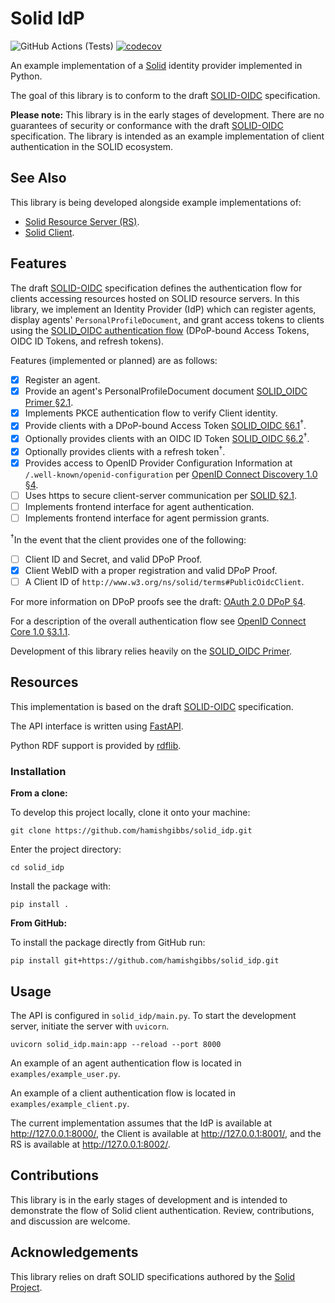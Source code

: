 # Solid IdP

![GitHub Actions (Tests)](https://github.com/hamishgibbs/solid_idp/workflows/Tests/badge.svg)
[![codecov](https://codecov.io/gh/hamishgibbs/solid_idp/branch/master/graph/badge.svg)](https://codecov.io/gh/hamishgibbs/solid_idp)

An example implementation of a [Solid](https://solidproject.org/) identity provider implemented in Python.

The goal of this library is to conform to the draft [SOLID-OIDC](https://solid.github.io/authentication-panel/solid-oidc/)  specification.

**Please note:** This library is in the early stages of development. There are no guarantees of security or conformance with the draft [SOLID-OIDC](https://solid.github.io/authentication-panel/solid-oidc/) specification. The library is intended as an example implementation of client authentication in the SOLID ecosystem.

## See Also

This library is being developed alongside example implementations of:

* [Solid Resource Server (RS)](https://github.com/hamishgibbs/solid_server).
* [Solid Client](https://github.com/hamishgibbs/solid_client).


## Features

The draft [SOLID-OIDC](https://solid.github.io/authentication-panel/solid-oidc/) specification defines the authentication flow for clients accessing resources hosted on SOLID resource servers. In this library, we implement an Identity Provider (IdP) which can register agents, display agents' `PersonalProfileDocument`, and grant access tokens to clients using the [SOLID_OIDC authentication flow](https://solid.github.io/authentication-panel/solid-oidc) (DPoP-bound Access Tokens, OIDC ID Tokens, and refresh tokens).

Features (implemented or planned) are as follows:

- [X] Register an agent.  
- [X] Provide an agent's PersonalProfileDocument document [SOLID_OIDC Primer §2.1](https://solid.github.io/authentication-panel/solid-oidc-primer/#authorization-code-pkce-flow-step-2.1).  
- [X] Implements PKCE authentication flow to verify Client identity.  
- [X] Provide clients with a DPoP-bound Access Token [SOLID_OIDC §6.1](https://solid.github.io/authentication-panel/solid-oidc/#tokens-access)<sup>†</sup>.  
- [X] Optionally provides clients with an OIDC ID Token [SOLID_OIDC §6.2](https://solid.github.io/authentication-panel/solid-oidc/#tokens-id)<sup>†</sup>.  
- [X] Optionally provides clients with a refresh token<sup>†</sup>.  
- [X] Provides access to OpenID Provider Configuration Information at `/.well-known/openid-configuration` per [OpenID Connect Discovery 1.0 §4](https://openid.net/specs/openid-connect-discovery-1_0.html#ProviderConfig).  
- [ ] Uses https to secure client-server communication per [SOLID §2.1](https://solid.github.io/specification/protocol#http).  
- [ ] Implements frontend interface for agent authentication.  
- [ ] Implements frontend interface for agent permission grants.  

<sup>†</sup>In the event that the client provides one of the following:

- [ ] Client ID and Secret, and valid DPoP Proof.
- [X] Client WebID with a proper registration and valid DPoP Proof.
- [ ] A Client ID of `http://www.w3.org/ns/solid/terms#PublicOidcClient`.

For more information on DPoP proofs see the draft: [OAuth 2.0 DPoP §4](https://tools.ietf.org/html/draft-ietf-oauth-dpop-02#section-4).  

For a description of the overall authentication flow see [OpenID Connect Core 1.0 §3.1.1](https://openid.net/specs/openid-connect-core-1_0.html#CodeFlowSteps).  

Development of this library relies heavily on the [SOLID_OIDC Primer](https://solid.github.io/authentication-panel/solid-oidc-primer/).  

## Resources

This implementation is based on the draft [SOLID-OIDC](https://solid.github.io/authentication-panel/solid-oidc/) specification.

The API interface is written using [FastAPI](https://github.com/tiangolo/fastapi).

Python RDF support is provided by [rdflib](https://github.com/RDFLib/rdflib).

### Installation

**From a clone:**

To develop this project locally, clone it onto your machine:

```shell
git clone https://github.com/hamishgibbs/solid_idp.git
```

Enter the project directory:

```shell
cd solid_idp
```

Install the package with:

```shell
pip install .
```

**From GitHub:**

To install the package directly from GitHub run:

```shell
pip install git+https://github.com/hamishgibbs/solid_idp.git
```

## Usage

The API is configured in `solid_idp/main.py`. To start the development server, initiate the server with `uvicorn`.

``` shell
uvicorn solid_idp.main:app --reload --port 8000
```

An example of an agent authentication flow is located in `examples/example_user.py`.  

An example of a client authentication flow is located in `examples/example_client.py`.  

The current implementation assumes that the IdP is available at http://127.0.0.1:8000/, the Client is available at http://127.0.0.1:8001/, and the RS is available at http://127.0.0.1:8002/.

## Contributions

This library is in the early stages of development and is intended to demonstrate the flow of Solid client authentication. Review, contributions, and discussion are welcome.

## Acknowledgements

This library relies on draft SOLID specifications authored by the [Solid Project](https://solidproject.org/).
